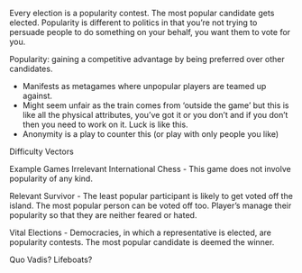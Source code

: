 ﻿Every election is a popularity contest. The most popular candidate gets elected. Popularity is different to politics in that you’re not trying to persuade people to do something on your behalf, you want them to vote for you.

Popularity: gaining a competitive advantage by being preferred over other candidates.

- Manifests as metagames where unpopular players are teamed up against.
- Might seem unfair as the train comes from ‘outside the game’ but this is like all the physical attributes, you’ve got it or you don’t and if you don’t then you need to work on it. Luck is like this.
- Anonymity is a play to counter this (or play with only people you like)

Difficulty Vectors


Example Games
Irrelevant
International Chess - This game does not involve popularity of any kind.

Relevant
Survivor - The least popular participant is likely to get voted off the island. The  most popular person can be voted off too. Player’s manage their popularity so that they are neither feared or hated.

Vital
Elections - Democracies, in which a representative is elected, are popularity contests. The most popular candidate is deemed the winner.


Quo Vadis?
Lifeboats?
